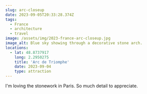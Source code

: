 ```yaml
---
slug: arc-closeup
date: 2023-09-05T20:33:28.374Z
tags:
  - France
  - architecture
  - travel
image: /assets/img/2023-france-arc-closeup.jpg
image_alt: Blue sky showing through a decorative stone arch.
locations:
  - lat: 48.8737917
    long: 2.2950275
    title: 'Arc de Triomphe'
    date: 2023-09-04
    type: attraction
---
```

I'm loving the stonework in Paris. So much detail to appreciate.
